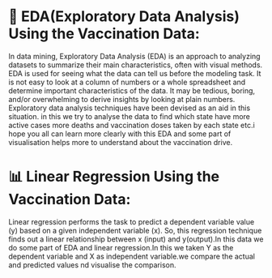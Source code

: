 # 💉 EDA(Exploratory Data Analysis) Using the Vaccination Data:

In data mining, Exploratory Data Analysis (EDA) is an approach to analyzing datasets to summarize their main characteristics, often with visual methods. EDA is used for seeing what the data can tell us before the modeling task. It is not easy to look at a column of numbers or a whole spreadsheet and determine important characteristics of the data. It may be tedious, boring, and/or overwhelming to derive insights by looking at plain numbers. Exploratory data analysis techniques have been devised as an aid in this situation.
in this we try to analyse the data to find  which state have more active cases more deaths and vaccination doses taken by each state etc.i hope you all can learn more clearly with this EDA and some part of visualisation helps more to understand about the vaccination drive.


# 📊 Linear Regression Using the Vaccination Data:

Linear regression performs the task to predict a dependent variable value (y) based on a given independent variable (x). So, this regression technique finds out a linear relationship between x (input) and y(output).In this data we do some part of EDA and linear regression.In this we taken Y as the dependent variable and X as independent variable.we compare the actual and predicted values nd visualise the comparison.
